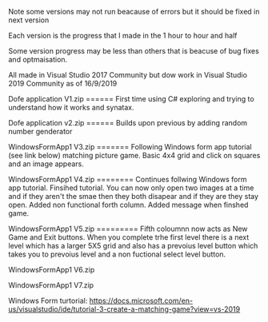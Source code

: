 Note some versions may not run beacause of errors but it should be fixed in next version 

Each version is the progress that I made in the 1 hour to hour and half

Some version progress may be less than others that is beacuse of bug fixes and optmaisation.

All made in Visual Studio 2017 Community but dow work in Visual Studio 2019 Community as of 16/9/2019   

Dofe application V1.zip ======  First time using C# exploring and trying to understand how it works and synatax.

Dofe application v2.zip ====== Builds upon previous by adding random number genderator

WindowsFormApp1 V3.zip ======= Following Windows form app tutorial (see link below) matching picture game. Basic 4x4 grid and click on squares and an image appears.

WindowsFormApp1 V4.zip ======== Continues follwing Windows form app tutorial. Finsihed tutorial. You can now only open two images at a time and if they aren't the smae then they both disapear and if they are they stay open. Added non functional forth column. Added message when finshed game. 

WindowsFormApp1 V5.zip ========= Fifth coloumnn now acts as New Game and Exit buttons. When you complete trhe first level there is a next level which has a larger 5X5 grid and also has a prevoius level button which takes you to prevoius level and a non fuctional select level button.

WindowsFormApp1 V6.zip

WindowsFormApp1 V7.zip

Windows Form turtorial:  https://docs.microsoft.com/en-us/visualstudio/ide/tutorial-3-create-a-matching-game?view=vs-2019
